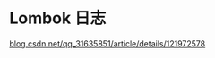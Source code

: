 # Lombok 日志

[blog.csdn.net/qq_31635851/article/details/121972578](https://blog.csdn.net/qq_31635851/article/details/121972578)